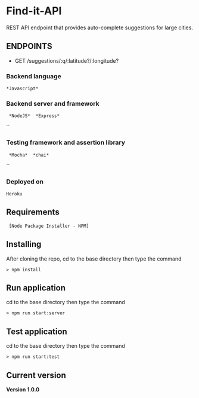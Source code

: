 # Find-it-API
REST API endpoint that provides auto-complete suggestions for large cities.

## ENDPOINTS
* GET /suggestions/:q/:latitude?/:longitude?

### Backend language
```
*Javascript*
```
### Backend server and framework
```
 *NodeJS*  *Express*
 ```
``
### Testing framework and assertion library
```
 *Mocha*  *chai*
 ```
``
### Deployed on
```
Heroku
```
## Requirements
```
 [Node Package Installer - NPM] 
```

## Installing
After cloning the repo, cd to the base directory then type the command
```
> npm install
```
## Run application
cd to the base directory then type the command
```
> npm run start:server
```
## Test application
cd to the base directory then type the command
```
> npm run start:test
```
## Current version

**Version 1.0.0**

